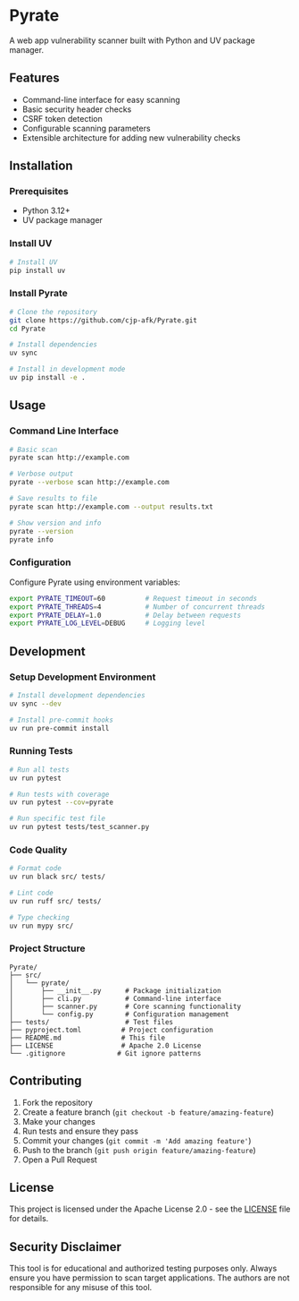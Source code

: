 # Pyrate

A web app vulnerability scanner built with Python and UV package manager.

## Features

- Command-line interface for easy scanning
- Basic security header checks
- CSRF token detection
- Configurable scanning parameters
- Extensible architecture for adding new vulnerability checks

## Installation

### Prerequisites

- Python 3.12+
- UV package manager

### Install UV

```bash
# Install UV
pip install uv
```

### Install Pyrate

```bash
# Clone the repository
git clone https://github.com/cjp-afk/Pyrate.git
cd Pyrate

# Install dependencies
uv sync

# Install in development mode
uv pip install -e .
```

## Usage

### Command Line Interface

```bash
# Basic scan
pyrate scan http://example.com

# Verbose output
pyrate --verbose scan http://example.com

# Save results to file
pyrate scan http://example.com --output results.txt

# Show version and info
pyrate --version
pyrate info
```

### Configuration

Configure Pyrate using environment variables:

```bash
export PYRATE_TIMEOUT=60          # Request timeout in seconds
export PYRATE_THREADS=4           # Number of concurrent threads  
export PYRATE_DELAY=1.0           # Delay between requests
export PYRATE_LOG_LEVEL=DEBUG     # Logging level
```

## Development

### Setup Development Environment

```bash
# Install development dependencies
uv sync --dev

# Install pre-commit hooks
uv run pre-commit install
```

### Running Tests

```bash
# Run all tests
uv run pytest

# Run tests with coverage
uv run pytest --cov=pyrate

# Run specific test file
uv run pytest tests/test_scanner.py
```

### Code Quality

```bash
# Format code
uv run black src/ tests/

# Lint code
uv run ruff src/ tests/

# Type checking
uv run mypy src/
```

### Project Structure

```
Pyrate/
├── src/
│   └── pyrate/
│       ├── __init__.py      # Package initialization
│       ├── cli.py           # Command-line interface
│       ├── scanner.py       # Core scanning functionality
│       └── config.py        # Configuration management
├── tests/                   # Test files
├── pyproject.toml          # Project configuration
├── README.md               # This file
├── LICENSE                 # Apache 2.0 License
└── .gitignore             # Git ignore patterns
```

## Contributing

1. Fork the repository
2. Create a feature branch (`git checkout -b feature/amazing-feature`)
3. Make your changes
4. Run tests and ensure they pass
5. Commit your changes (`git commit -m 'Add amazing feature'`)
6. Push to the branch (`git push origin feature/amazing-feature`)
7. Open a Pull Request

## License

This project is licensed under the Apache License 2.0 - see the [LICENSE](LICENSE) file for details.

## Security Disclaimer

This tool is for educational and authorized testing purposes only. Always ensure you have permission to scan target applications. The authors are not responsible for any misuse of this tool.
